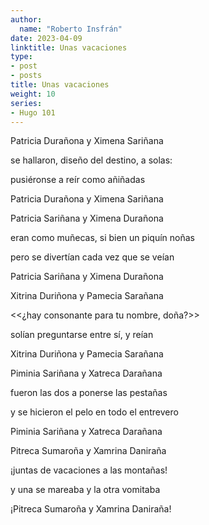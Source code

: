 ```yaml
---
author:
  name: "Roberto Insfrán"
date: 2023-04-09
linktitle: Unas vacaciones
type:
- post
- posts
title: Unas vacaciones
weight: 10
series:
- Hugo 101
---
```



Patricia Durañona y Ximena Sariñana

se hallaron, diseño del destino, a solas:

pusiéronse a reír como añiñadas

Patricia Durañona y Ximena Sariñana


Patricia Sariñana y Ximena Durañona

eran como muñecas, si bien un piquín noñas

pero se divertían cada vez que se veían

Patricia Sariñana y Ximena Durañona


Xitrina	Duriñona y Pamecia Sarañana

<<¿hay consonante para tu nombre, doña?>>

solían preguntarse entre sí, y reían

Xitrina Duriñona y Pamecia Sarañana


Piminia Sariñana y Xatreca Darañana

fueron las dos a ponerse las pestañas

y se hicieron el pelo en todo el entrevero

Piminia	Sariñana y Xatreca Darañana


Pitreca Sumaroña y Xamrina Daniraña

¡juntas de vacaciones a las montañas!

y una se mareaba y la otra vomitaba

¡Pitreca Sumaroña y Xamrina Daniraña!
